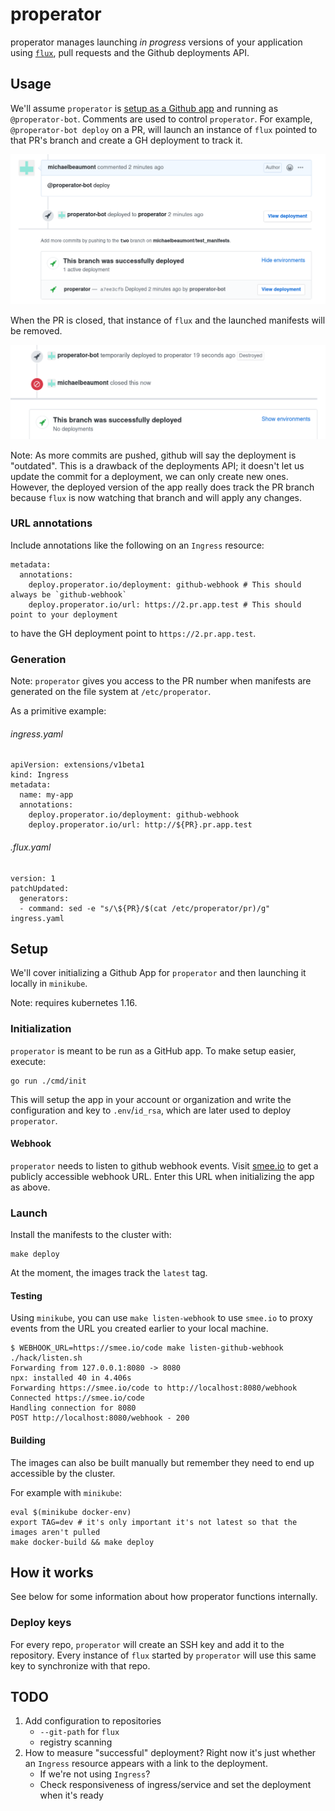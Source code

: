 # properator

properator manages launching _in progress_ versions of your application using [`flux`](https://github.com/fluxcd/flux),
pull requests and the Github deployments API.

## Usage

We'll assume `properator` is [setup as a Github app](#setup) and running as `@properator-bot`.
Comments are used to control `properator`.
For example, `@properator-bot deploy` on a PR, will launch an instance of `flux`
pointed to that PR's branch and create a GH deployment to track it.

<img src="docs/usage.png" width="600" alt="Usage">

When the PR is closed, that instance of `flux` and the launched manifests will be
removed.

<img src="docs/closed.png" width="600" alt="Drop">

Note: As more commits are pushed, github will say the deployment is "outdated".
This is a drawback of the deployments API; it doesn't let us update the commit
for a deployment, we can only create new ones.
However, the deployed version of the app really does track the PR branch because
`flux` is now watching that branch and will apply any changes.

### URL annotations

Include annotations like the following on an `Ingress` resource:

```
metadata:
  annotations:
    deploy.properator.io/deployment: github-webhook # This should always be `github-webhook`
    deploy.properator.io/url: https://2.pr.app.test # This should point to your deployment
```

to have the GH deployment point to `https://2.pr.app.test`.

### Generation

Note: `properator` gives you access to the PR number
when manifests are generated on the file system at `/etc/properator`.

As a primitive example:

###### ingress.yaml

```
apiVersion: extensions/v1beta1
kind: Ingress
metadata:
  name: my-app
  annotations:
    deploy.properator.io/deployment: github-webhook
    deploy.properator.io/url: http://${PR}.pr.app.test
```

###### .flux.yaml

```
version: 1
patchUpdated:
  generators:
  - command: sed -e "s/\${PR}/$(cat /etc/properator/pr)/g" ingress.yaml
```

## Setup

We'll cover initializing a Github App for `properator` and then launching it
locally in `minikube`.

Note: requires kubernetes 1.16.

### Initialization

`properator` is meant to be run as a GitHub app. To make setup easier, execute:

```
go run ./cmd/init
```

This will setup the app in your account or organization and write
the configuration and key to `.env`/`id_rsa`, which are later used to deploy `properator`.

#### Webhook

`properator` needs to listen to github webhook events. Visit
[smee.io](https://smee.io/) to get a publicly accessible webhook URL.
Enter this URL when initializing the app as above.

### Launch

Install the manifests to the cluster with:

```
make deploy
```

At the moment, the images track the `latest` tag.

#### Testing

Using `minikube`, you can use `make listen-webhook` to use `smee.io`
to proxy events from the URL you created earlier to your local machine.

```
$ WEBHOOK_URL=https://smee.io/code make listen-github-webhook
./hack/listen.sh
Forwarding from 127.0.0.1:8080 -> 8080
npx: installed 40 in 4.406s
Forwarding https://smee.io/code to http://localhost:8080/webhook
Connected https://smee.io/code
Handling connection for 8080
POST http://localhost:8080/webhook - 200
```

#### Building

The images can also be built manually but remember they need to end up
accessible by the cluster.

For example with `minikube`:

```
eval $(minikube docker-env)
export TAG=dev # it's only important it's not latest so that the images aren't pulled
make docker-build && make deploy
```

## How it works

See below for some information about how properator functions internally.

### Deploy keys

For every repo, `properator` will create an SSH key and add it to the
repository. Every instance of `flux` started by `properator` will use this same key
to synchronize with that repo.

## TODO

1. Add configuration to repositories
   - `--git-path` for `flux`
   - registry scanning
1. How to measure "successful" deployment?
   Right now it's just whether an `Ingress` resource appears with a link to the
   deployment.
   - If we're not using `Ingress`?
   - Check responsiveness of ingress/service and set the deployment when it's
     ready
